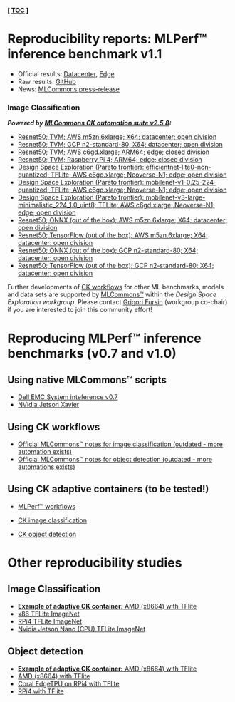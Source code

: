 **[ [TOC](../README.md) ]**

# Reproducibility reports: MLPerf&trade; inference benchmark v1.1

* Official results: [Datacenter](https://mlcommons.org/en/inference-datacenter-11), [Edge](https://mlcommons.org/en/inference-edge-11)
* Raw results: [GitHub](https://github.com/mlcommons/inference_results_v1.1)
* News: [MLCommons press-release](https://mlcommons.org/en/news/mlperf-inference-v11)

### Image Classification

***Powered by [MLCommons CK automation suite v2.5.8](https://github.com/mlcommons/ck-mlops/tree/main/module/bench.mlperf.inference):***

* [Resnet50; TVM; AWS m5zn.6xlarge; X64; datacenter; open division](ck-94cc7bdd1f23cce3.md)
* [Resnet50; TVM; GCP n2-standard-80; X64; datacenter; open division](ck-c3d81b4b869e8e07.md)
* [Resnet50; TVM; AWS c6gd.xlarge; ARM64; edge; closed division](ck-1b165548d8adbe4d.md)
* [Resnet50; TVM; Raspberry Pi 4; ARM64; edge; closed division](ck-3c77b273b4c7d878.md)
* [Design Space Exploration (Pareto frontier): efficientnet-lite0-non-quantized; TFLite; AWS c6gd.xlarge; Neoverse-N1; edge; open division](ck-6582273dd3646e28.md)
* [Design Space Exploration (Pareto frontier): mobilenet-v1-0.25-224-quantized; TFLite; AWS c6gd.xlarge; Neoverse-N1; edge; open division](ck-ae88dc4516a7084e.md)
* [Design Space Exploration (Pareto frontier): mobilenet-v3-large-minimalistic_224_1.0_uint8; TFLite; AWS c6gd.xlarge; Neoverse-N1; edge; open division](ck-b14c70816eca59c6.md)
* [Resnet50; ONNX (out of the box); AWS m5zn.6xlarge; X64; datacenter; open division](ck-3e0ad4b09998375d.md)
* [Resnet50; TensorFlow (out of the box); AWS m5zn.6xlarge; X64; datacenter; open division](ck-a399f837b48b0d1b.md)
* [Resnet50; ONNX (out of the box); GCP n2-standard-80; X64; datacenter; open division](ck-4f1a470a8a034bc3.md)
* [Resnet50; TensorFlow (out of the box); GCP n2-standard-80; X64; datacenter; open division](ck-9fb65e57d8c61db4.md)


Further developments of [CK workflows](../README.md) for other ML benchmarks, models and data sets 
are supported by [MLCommons&trade;](https://mlcommons.org) within the *Design Space Exploration workgroup*. 
Please contact [Grigori Fursin](mailto:grigori@octoml.ai) (workgroup co-chair) 
if you are interested to join this community effort!


# Reproducing MLPerf&trade; inference benchmarks (v0.7 and v1.0)

## Using native MLCommons&trade; scripts

* [Dell EMC System inteference v0.7](https://infohub.delltechnologies.com/p/running-the-mlperf-inference-v0-7-benchmark-on-dell-emc-systems)
* [NVidia Jetson Xavier](reproduce/image-classification-nvidia-jetson-xavier-mlperf.md)

## Using CK workflows

* [Official MLCommons&trade; notes for image classification (outdated - more automation exists)](https://github.com/mlcommons/inference/tree/master/vision/classification_and_detection/optional_harness_ck/classification)
* [Official MLCommons&trade; notes for object detection (outdated - more automations exists)](https://github.com/mlcommons/inference/tree/master/vision/classification_and_detection/optional_harness_ck/detection)

## Using CK adaptive containers (to be tested!)

* [MLPerf&trade; workflows](https://cknowledge.io/?q=module_uoa%3A%22docker%22+AND+%22mlperf%22)

* [CK image classification](https://cknowledge.io/?q=module_uoa%3A%22docker%22+AND+%22image-classification%22)
* [CK object detection](https://cknowledge.io/?q=module_uoa%3A%22docker%22+AND+%22object-detection%22)


# Other reproducibility studies

## Image Classification

* [**Example of adaptive CK container:** AMD (x8664) with TFlite](ck-image-classification-x86-64-docker.md)
* [x86 TFLite ImageNet](ck-image-classification-x86-64-tflite.md)
* [RPi4 TFLite ImageNet](ck-image-classification-rpi4-tflite.md)
* [Nvidia Jetson Nano (CPU) TFLite ImageNet](ck-image-classification-jetson-nano-tflite.md)

## Object detection

* [**Example of adaptive CK container:** AMD (x8664) with TFlite](ck-object-detection-x86-64-docker.md)
* [AMD (x8664) with TFlite](ck-object-detection-x86-64.md)
* [Coral EdgeTPU on RPi4 with TFlite](ck-object-detection-rpi4-coral-tflite.md)
* [RPi4 with TFlite](ck-object-detection-rpi4-tflite.md)
